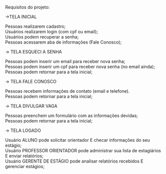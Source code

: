
Requisitos do projeto:

->TELA INICIAL

Pessoas realizarem cadastro;                 
Usuários realizarem login (com cpf ou email);        
Usuários podem recuperar a senha;        
Pessoas acessarem aba de informações (Fale Conosco);        
        
-> TELA ESQUECI A SENHA        

Pessoas podem inserir um email para receber nova senha;        
Pessoas podem inserir um cpf para receber nova senha (no email ainda);        
Pessoas podem retornar para a tela inicial;        
        
-> TELA FALE CONOSCO         
         
Pessoas recebem informações de contato (email e telefone).        
Pessoas podem retornar para a tela inicial;        
        
-> TELA DIVULGAR VAGA        
        
Pessoas preenchem um formulário com as informações devidas;        
Pessoas podem retornar para a tela inicial;        
        
-> TELA LOGADO        
        
Usuário ALUNO pode solicitar orientador E checar informações do seu estágio;        
Usuário PROFESSOR ORIENTADOR pode administrar sua lista de estagiários E enviar relatórios;        
Usuário GERENTE DE ESTÁGIO pode analisar relatórios recebidos E gerenciar estágios;        
        
